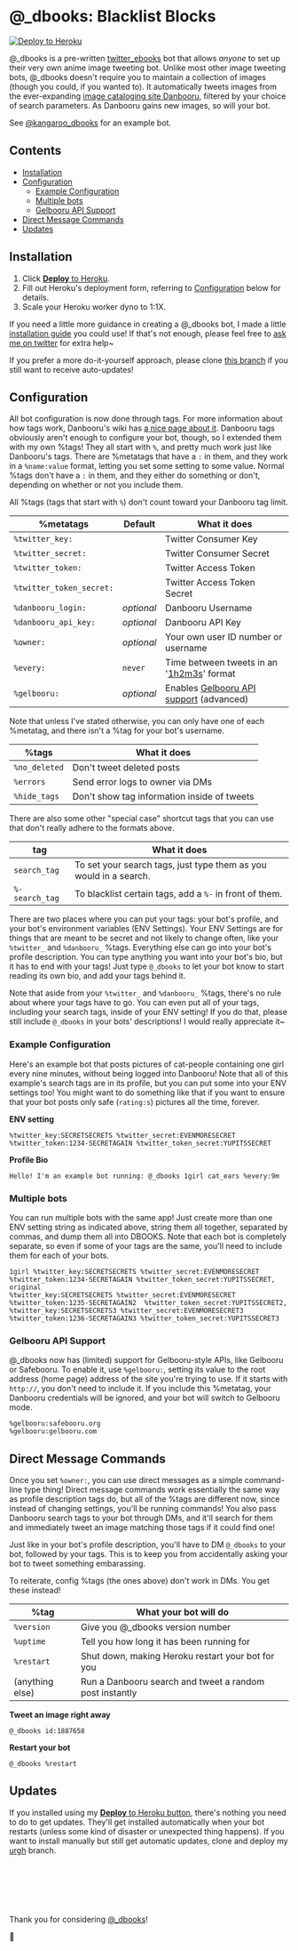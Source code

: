 # @_dbooks: Blacklist Blocks

[![Deploy to Heroku](https://www.herokucdn.com/deploy/button.svg)][heroku_deploy]

@_dbooks is a pre-written [twitter_ebooks](https://github.com/mispy/twitter_ebooks) bot that allows *anyone* to set up their very own anime image tweeting bot. Unlike most other image tweeting bots, @_dbooks doesn't require you to maintain a collection of images (though you could, if you wanted to). It automatically tweets images from the ever-expanding [image cataloging site Danbooru](http://danbooru.donmai.us/posts?tags=rating%3As), filtered by your choice of search parameters. As Danbooru gains new images, so will your bot.

See [@kangaroo_dbooks](https://twitter.com/kangaroo_dbooks) for an example bot.

## Contents

<!-- MarkdownTOC -->

- [Installation](#installation)
- [Configuration](#configuration)
  - [Example Configuration](#example-configuration)
  - [Multiple bots](#multiple-bots)
  - [Gelbooru API Support](#gelbooru-api-support)
- [Direct Message Commands](#direct-message-commands)
- [Updates](#updates)

<!-- /MarkdownTOC -->

## Installation

1. Click [**Deploy** to Heroku][heroku_deploy].
2. Fill out Heroku's deployment form, referring to [Configuration](#configuration) below for details.
3. Scale your Heroku worker dyno to 1:1X.

If you need a little more guidance in creating a @_dbooks bot, I made a little [installation guide](https://github.com/Stawberri/twitter_dbooks/wiki/Installation-Guide) you could use! If that's not enough, please feel free to [ask me on twitter](http://twitter.com/stawbewwi) for extra help~

If you prefer a more do-it-yourself approach, please clone [this branch][urgh_branch] if you still want to receive auto-updates!

## Configuration

All bot configuration is now done through tags. For more information about how tags work, Danbooru's wiki has [a nice page about it](http://danbooru.donmai.us/wiki_pages/43049). Danbooru tags obviously aren't enough to configure your bot, though, so I extended them with my own %tags! They all start with `%`, and pretty much work just like Danbooru's tags. There are %metatags that have a `:` in them, and they work in a `%name:value` format, letting you set some setting to some value. Normal %tags don't have a `:` in them, and they either do something or don't, depending on whether or not you include them.

All %tags (tags that start with `%`) don't count toward your Danbooru tag limit.

%metatags                 | Default     | What it does
--------------------------|-------------|---------------
`%twitter_key:`           |             | Twitter Consumer Key
`%twitter_secret:`        |             | Twitter Consumer Secret
`%twitter_token:`         |             | Twitter Access Token
`%twitter_token_secret:`  |             | Twitter Access Token Secret
`%danbooru_login:`        | *optional*  | Danbooru Username
`%danbooru_api_key:`      | *optional*  | Danbooru API Key
`%owner:`                 | *optional*  | Your own user ID number or username
`%every:`                 | `never`     | Time between tweets in an '[1h2m3s][rufs]' format
`%gelbooru:`              | *optional*  | Enables [Gelbooru API support][gelbs] (advanced)

Note that unless I've stated otherwise, you can only have one of each %metatag, and there isn't a %tag for your bot's username.

%tags                     | What it does
--------------------------|--------------
`%no_deleted`             | Don't tweet deleted posts
`%errors`                 | Send error logs to owner via DMs
`%hide_tags`              | Don't show tag information inside of tweets

[rufs]: https://github.com/jmettraux/rufus-scheduler#rufus-scheduler
[gelbs]: #gelbooru-api-support

There are also some other "special case" shortcut tags that you can use that don't really adhere to the formats above.

tag                       | What it does
--------------------------|---------------
`search_tag`              | To set your search tags, just type them as you would in a search.
`%-search_tag`            | To blacklist certain tags, add a `%-` in front of them.

There are two places where you can put your tags: your bot's profile, and your bot's environment variables (ENV Settings). Your ENV Settings are for things that are meant to be secret and not likely to change often, like your `%twitter_` and `%danbooru_` %tags. Everything else can go into your bot's profile description. You can type anything you want into your bot's bio, but it has to end with your tags! Just type `@_dbooks` to let your bot know to start reading its own bio, and add your tags behind it.

Note that aside from your `%twitter_` and `%danbooru_` %tags, there's no rule about where your tags have to go. You can even put all of your tags, including your search tags, inside of your ENV setting! If you do that, please still include `@_dbooks` in your bots' descriptions! I would really appreciate it~

### Example Configuration

Here's an example bot that posts pictures of cat-people containing one girl every nine minutes, without being logged into Danbooru! Note that all of this example's search tags are in its profile, but you can put some into your ENV settings too! You might want to do something like that if you want to ensure that your bot posts only safe (`rating:s`) pictures all the time, forever.

**ENV setting**
```
%twitter_key:SECRETSECRETS %twitter_secret:EVENMORESECRET
%twitter_token:1234-SECRETAGAIN %twitter_token_secret:YUPITSSECRET
```

**Profile Bio**
```
Hello! I'm an example bot running: @_dbooks 1girl cat_ears %every:9m
```

### Multiple bots

You can run multiple bots with the same app! Just create more than one ENV setting string as indicated above, string them all together, separated by commas, and dump them all into DBOOKS. Note that each bot is completely separate, so even if some of your tags are the same, you'll need to include them for each of your bots.

```
1girl %twitter_key:SECRETSECRETS %twitter_secret:EVENMORESECRET
%twitter_token:1234-SECRETAGAIN %twitter_token_secret:YUPITSSECRET, original
%twitter_key:SECRETSECRETS %twitter_secret:EVENMORESECRET
%twitter_token:1235-SECRETAGAIN2  %twitter_token_secret:YUPITSSECRET2,
%twitter_key:SECRETSECRETS3 %twitter_secret:EVENMORESECRET3
%twitter_token:1236-SECRETAGAIN3 %twitter_token_secret:YUPITSSECRET3
```

### Gelbooru API Support

@_dbooks now has (limited) support for Gelbooru-style APIs, like Gelbooru or Safebooru. To enable it, use `%gelbooru:`, setting its value to the root address (home page) address of the site you're trying to use. If it starts with `http://`, you don't need to include it. If you include this %metatag, your Danbooru credentials will be ignored, and your bot will switch to Gelbooru mode.

```
%gelbooru:safebooru.org
%gelbooru:gelbooru.com
```

## Direct Message Commands

Once you set `%owner:`, you can use direct messages as a simple command-line type thing! Direct message commands work essentially the same way as profile description tags do, but all of the %tags are different now, since instead of changing settings, you'll be running commands! You also pass Danbooru search tags to your bot through DMs, and it'll search for them and immediately tweet an image matching those tags if it could find one!

Just like in your bot's profile description, you'll have to DM `@_dbooks` to your bot, followed by your tags. This is to keep you from accidentally asking your bot to tweet something embarassing.

To reiterate, config %tags (the ones above) don't work in DMs. You get these instead!

%tag                      | What your bot will do
--------------------------|-----------------------
`%version`                | Give you @_dbooks version number
`%uptime`                 | Tell you how long it has been running for
`%restart`                | Shut down, making Heroku restart your bot for you
(anything else)           | Run a Danbooru search and tweet a random post instantly

**Tweet an image right away**
```
@_dbooks id:1887658
```

**Restart your bot**
```
@_dbooks %restart
```

## Updates

If you installed using my [**Deploy** to Heroku button][heroku_deploy], there's nothing you need to do to get updates. They'll get installed automatically when your bot restarts (unless some kind of disaster or unexpected thing happens). If you want to install manually but still get automatic updates, clone and deploy my [urgh][urgh_branch] branch.

&nbsp;

&nbsp;

&nbsp;

Thank you for considering [@_dbooks](https://twitter.com/_dbooks)!

:strawberry:

[heroku_deploy]: https://heroku.com/deploy?template=https%3A%2F%2Fgithub.com%2FStawberri%2Ftwitter_dbooks%2Ftree%2Furgh
[urgh_branch]: https://github.com/Stawberri/twitter_dbooks/tree/urgh
